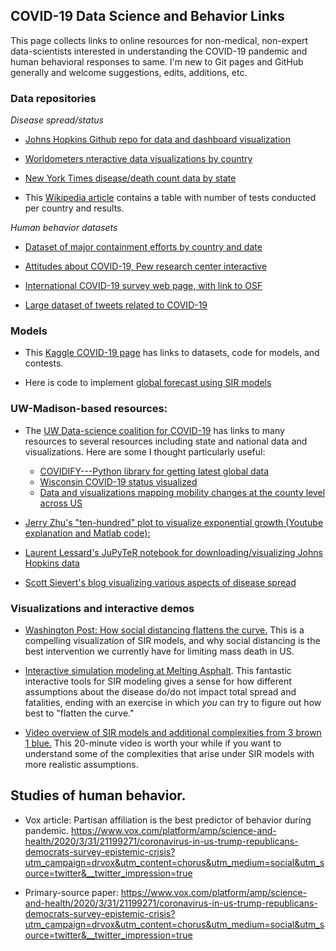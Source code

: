 ## COVID-19 Data Science and Behavior Links

This page collects links to online resources for non-medical, non-expert data-scientists interested in understanding the COVID-19 pandemic and human behavioral responses to same. I'm new to Git pages and GitHub generally and welcome suggestions, edits, additions, etc.

### Data repositories

_Disease spread/status_

- [Johns Hopkins Github repo for data and dashboard visualization](https://github.com/CSSEGISandData/COVID-19)

- [Worldometers nteractive data visualizations by country](https://www.worldometers.info/coronavirus/)

- [New York Times disease/death count data by state](https://github.com/nytimes/covid-19-data)

- This [Wikipedia article](https://en.wikipedia.org/wiki/COVID-19_testing) contains a table with number of tests conducted per country and results.

_Human behavior datasets_

- [Dataset of major containment efforts by country and date](http://epidemicforecasting.org/containment)

- [Attitudes about COVID-19, Pew research center interactive](https://www.pewresearch.org/pathways-2020/)

- [International COVID-19 survey web page, with link to OSF](https://covid19-survey.org/results.html)

- [Large dataset of tweets related to COVID-19](https://ieee-dataport.org/open-access/corona-virus-covid-19-tweets-dataset)

### Models

- This [Kaggle COVID-19 page](https://www.kaggle.com/tags/covid19) has links to datasets, code for models, and contests.

- Here is code to implement [global forecast using SIR models](https://www.kaggle.com/saga21/covid-global-forecast-sir-model-ml-regressions)

### UW-Madison-based resources:

- The [UW Data-science coalition for COVID-19](https://datascience.wisc.edu/covid19/) has links to many resources to several resources including state and national data and visualizations. Here are some I thought particularly useful:
  - [COVIDIFY---Python library for getting latest global data](https://github.com/AaronWard/covidify)
  - [Wisconsin COVID-19 status visualized](https://uw-mad.maps.arcgis.com/apps/opsdashboard/index.html#/d154b68773b940ffa7871a45ddc0ac95)
  - [Data and visualizations mapping mobility changes at the county level across US](https://geods.geography.wisc.edu/archives/2038)

- [Jerry Zhu's "ten-hundred" plot to visualize exponential growth (Youtube explanation and Matlab code):](http://pages.cs.wisc.edu/~jerryzhu/COVID19/)

- [Laurent Lessard's JuPyTeR notebook for downloading/visualizing Johns Hopkins data](https://github.com/LaurentLessard/covid19/blob/master/covid.ipynb)

- [Scott Sievert's blog visualizing various aspects of disease spread](https://stsievert.com/blog/2020/03/14/covid-19/)

### Visualizations and interactive demos

- [Washington Post: How social distancing flattens the curve.](https://www.washingtonpost.com/graphics/2020/world/corona-simulator/) This is a compelling visualization of SIR models, and why social distancing is the best intervention we currently have for limiting mass death in US.

- [Interactive simulation modeling at Melting Asphalt](https://www.meltingasphalt.com/interactive/outbreak/). This fantastic interactive tools for SIR modeling gives a sense for how different assumptions about the disease do/do not impact total spread and fatalities, ending with an exercise in which _you_ can try to figure out how best to "flatten the curve."

- [Video overview of SIR models and additional complexities from 3 brown 1 blue.](https://www.youtube.com/watch?v=gxAaO2rsdIs) This 20-minute video is worth your while if you want to understand some of the complexities that arise under SIR models with more realistic assumptions.

## Studies of human behavior.

- Vox article: Partisan affiliation is the best predictor of behavior during pandemic.  https://www.vox.com/platform/amp/science-and-health/2020/3/31/21199271/coronavirus-in-us-trump-republicans-democrats-survey-epistemic-crisis?utm_campaign=drvox&utm_content=chorus&utm_medium=social&utm_source=twitter&__twitter_impression=true

- Primary-source paper:  https://www.vox.com/platform/amp/science-and-health/2020/3/31/21199271/coronavirus-in-us-trump-republicans-democrats-survey-epistemic-crisis?utm_campaign=drvox&utm_content=chorus&utm_medium=social&utm_source=twitter&__twitter_impression=true

